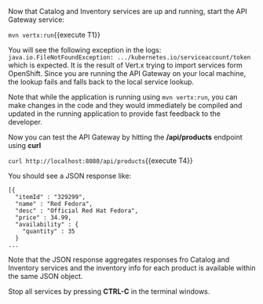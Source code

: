 Now that Catalog and Inventory services are up and running, start the API Gateway service:

`mvn vertx:run`{{execute T1}}

You will see the following exception in the logs: 
`java.io.FileNotFoundException: .../kubernetes.io/serviceaccount/token` which is 
expected. It is the result of Vert.x trying to import services form OpenShift. Since you are 
running the API Gateway on your local machine, the lookup fails and falls back to the local 
service lookup.

Note that while the application is running using `mvn vertx:run`, you can make changes in the code
and they would immediately be compiled and updated in the running application to provide fast
feedback to the developer.

Now you can test the API Gateway by hitting the **/api/products** endpoint using **curl**

`curl http://localhost:8080/api/products`{{execute T4}}

You should see a JSON response like:
```
[{
  "itemId" : "329299",
  "name" : "Red Fedora",
  "desc" : "Official Red Hat Fedora",
  "price" : 34.99,
  "availability" : {
    "quantity" : 35
  }
...
```

Note that the JSON response aggregates responses fro Catalog and Inventory services and 
the inventory info for each product is available within the same JSON object.

Stop all services by pressing **CTRL-C** in the terminal windows.